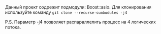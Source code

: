 Данный проект содрежит подмодули: Boost::asio.
Для клонирования используйте команду ```git clone --recurse-sumbodules -j4``` 

P.S. Параметр -j4 позволяет распараллелить процесс на 4 логических потока.